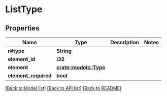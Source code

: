 # ListType

## Properties

Name | Type | Description | Notes
------------ | ------------- | ------------- | -------------
**r#type** | **String** |  | 
**element_id** | **i32** |  | 
**element** | [**crate::models::Type**](Type.md) |  | 
**element_required** | **bool** |  | 

[[Back to Model list]](../README.md#documentation-for-models) [[Back to API list]](../README.md#documentation-for-api-endpoints) [[Back to README]](../README.md)


